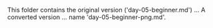 This folder contains the original version ('day-05-beginner.md') ...
A converted version ... name 'day-05-beginner-png.md'.